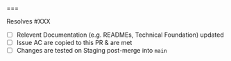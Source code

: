 <!-- Write a description below of the changes in this pull request. 

Include images/GIFs if relevant for reviewers. Try Firefox (right-click -> Take Screenshot) for full-page screenshots and LICEcap (macOS) or Peek (ubuntu) for GIFs.

Before submitting the PR for review, consider the checklist below and check off any completed items. -->

===

Resolves #XXX

- [ ] Relevent Documentation (e.g. READMEs, Technical Foundation) updated
- [ ] Issue AC are copied to this PR & are met
- [ ] Changes are tested on Staging post-merge into `main`
